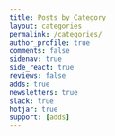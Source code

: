 ```yaml
---
title: Posts by Category
layout: categories
permalink: /categories/
author_profile: true
comments: false
sidenav: true
side_react: true
reviews: false
adds: true
newsletters: true
slack: true
hotjar: true
support: [adds]
---
```

